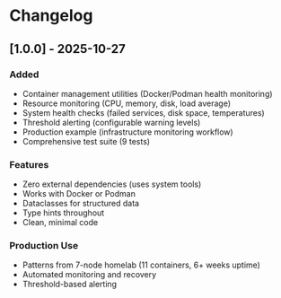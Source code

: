 # Changelog

## [1.0.0] - 2025-10-27

### Added
- Container management utilities (Docker/Podman health monitoring)
- Resource monitoring (CPU, memory, disk, load average)
- System health checks (failed services, disk space, temperatures)
- Threshold alerting (configurable warning levels)
- Production example (infrastructure monitoring workflow)
- Comprehensive test suite (9 tests)

### Features
- Zero external dependencies (uses system tools)
- Works with Docker or Podman
- Dataclasses for structured data
- Type hints throughout
- Clean, minimal code

### Production Use
- Patterns from 7-node homelab (11 containers, 6+ weeks uptime)
- Automated monitoring and recovery
- Threshold-based alerting
